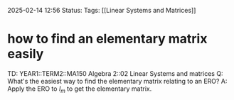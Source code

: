 2025-02-14 12:56
Status: 
Tags: [[Linear Systems and Matrices]]
# how to find an elementary matrix easily

TD: YEAR1::TERM2::MA150 Algebra 2::02 Linear Systems and matrices 
Q: What's the easiest way to find the elementary matrix relating to an ERO?
A: Apply the ERO to $I_{m}$ to get the elementary matrix.
<!--ID: 1739537829546-->
